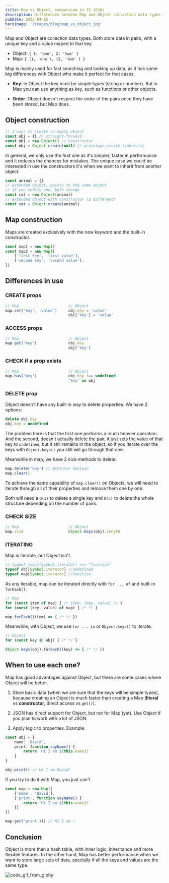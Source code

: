 ```yaml
---
title: Map vs Object, comparison in JS (ES6)
description: Differences between Map and Object collection data types in JavaScript
pubDate: 2022-04-02
heroImage: '/images/blog/map_vs_object.jpg'
---
```


Map and Object are collection data types. Both store data in pairs, with a unique key and a value maped to that key.

-   Object: `{ 1: 'one', 2: 'two' }`
-   Map: `{ (1, 'one'), (2, 'two' ) }`

Map is mainly used for fast searching and looking up data, as it has some big differences with Object who make it perfect for that cases.

-   **Key**: In Object the key must be simple types (string or number). But in Map you can use anything as key, such as functions or other objects.

-   **Order**: Object doesn't respect the order of the pairs once they have been stored, but Map does.

## Object construction

```ts
// 3 ways to create an empty object
const obj = {} // straight-forward
const obj = new Object() // constructor
const obj = Object.create(null) // prototype.create (inherits)
```

In general, we only use the first one as it's simpler, faster in performance and it reduces the chances for mistakes. The unique case we could be interested in use the constructors it's when we want to inherit from another object.

```ts
const animal = {}
// extended object, points to the same object
// if you modify one, both change
const cat = new Object(animal)
// extended object with constructor (2 different)
const cat = Object.create(animal)
```

## Map construction

Maps are created exclusively with the new keyword and the built-in constructor.

```ts
const map1 = new Map()
const map2 = new Map([
    ['first key', 'first value'],
    ['second key', 'second value'],
])
```

## Differences in use

### CREATE props

```ts
// Map                      // Object
map.set('key', 'value')     obj.key = 'value'
                            obj['key'] = 'value'
```

### ACCESS props

```ts
// Map                      // Object
map.get('key')              obj.key
                            obj['key']
```

### CHECK if a prop exists

```ts
// Map                      // Object
map.has('key')              obj.key !== undefined
                            'key' in obj
```

### DELETE prop

Object doesn't have any built-in way to delete properties. We have 2 options:

```ts
delete obj.key
obj.key = undefined
```

The problem here is that the first one performs a much heavier operation. And the second, doesn't actually delete the pair, it just sets the value of that key to `undefined`, but it still remains in the object, so if you iterate over the keys with `Object.keys()` you still will go through that one.

Meanwhile in map, we have 2 nice methods to delete:

```ts
map.delete('key') // @returns boolean
map.clear()
```

To achieve the same capability of `map.clear()` on Objects, we will need to iterate through all of their properties and remove them one by one.

Both will need a `O(1)` to delete a single key and `O(n)` to delete the whole structure depending on the number of pairs.

### CHECK SIZE

```ts
// Map                      // Object
map.size                    Object.keys(obj).length
```

### ITERATING

Map is iterable, but Object isn't.

```ts
// typeof <obj>[Symbol.iterator] === “function”
typeof obj[Symbol.iterator] //undefined
typeof map[Symbol.iterator] //function
```

As any iterable, map can be iterated directly with `for ... of` and built-in `forEach()`.

```ts
// Map
for (const item of map) { /* item: [key, value] */ }
for (const [key, value] of map) { /* */ }

map.forEach((item) => { /* */ })
```

Meanwhile, with Object, we use `for ... in` or `Object.keys()` to iterate.

```ts
// Object
for (const key in obj) { /* */ }

Object.keys(obj).forEach((key) => { /* */ })
```


## When to use each one?

Map has good advantages against Object, but there are some cases where Object will be better.

1. Store basic data (when we are sure that the keys will be simple types), because creating an Object is much faster than creating a Map (**literal** vs **constructor**, direct access vs `get()`).

2. JSON has direct support for Object, but not for Map (yet). Use Object if you plan to work with a lot of JSON.

3. Apply logic to properties. Example:

```ts
const obj = {
    name: 'David',
    print: function sayName() {
        return `Hi I am ${this.name}!`
    }
}

obj.print() // Hi I am David!
```

If you try to do it with Map, you just can't

```ts
const map = new Map([
    ['name', 'David'],
    ['print', function sayName() {
        return `Hi I am ${this.name}!`
    }]
])

map.get('print')() // Hi I am !
```

## Conclusion

Object is more than a hash table, with inner logic, inheritance and more flexible features. In the other hand, Map has better performance when we want to store large sets of data, specially if all the keys and values are the same type.

![code_gif_from_giphy](/assets/img/blog/endings/4.gif)

